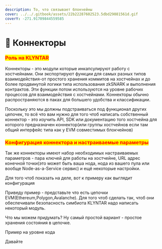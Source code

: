 ```yaml
---
description: То, что связывает блокчейны
cover: ../../.gitbook/assets/22b22287602523.5dbd29081561d.gif
coverY: -271.91709844559585
---
```


# 🖖 Коннекторы

### <mark style="color:red;">**Роль на KLYNTAR**</mark>

Коннекторы - это модули которые инкапсулируют работу с хостчейнами. Они экспортируют функции для самых разных типов взаимодействия-от простого хранения коммитов на хостчейнах и до более продвинутой логики типа использования zkSNARK и выполнения контрактов. Эти функции потом используются на уровне рабочих процессов для взаимодействия с хостчейнами. Коннекторы обычно распространяются в паках для большего удобства и классификации.

Поскольку это мы должны подстраиваться под функционал других цепочек, то всё что вам нужно для того чтоб написать собственный коннектор - это изучить API, SDK или документацию того хостчейна для которого предназначен коннектор(или группы хостчейнов если там общий интерфейс типа как у EVM совместимых блокчейнов)

### <mark style="color:red;">**Конфигурация коннектора и настраиваемые параметры**</mark>

Так же коннекторы имеют набор необходимых настраиваемых параметров - пара ключей для работы на хостчейне, URL адрес конечной точки(это может быть ваша нода, нода из вашего пула или вообще Node-as-a-Service сервис) и ещё некоторые настройки.

Для того чтоб показать на деле, вот к примеру как выглядит конфигурация&#x20;



Приведу пример - представьте что есть цепочки EVM(Ethereum,Polygon,Avalanche). Для того чтоб сделать так, чтоб они обеспечивали безопасность симбиота KLYNTAR надо написать некоторый модуль.

Что мы можем придумать? Ну самый простой вариант - простое хранения состояния в цепочке.

Пример на уровне кода

Давайте&#x20;
